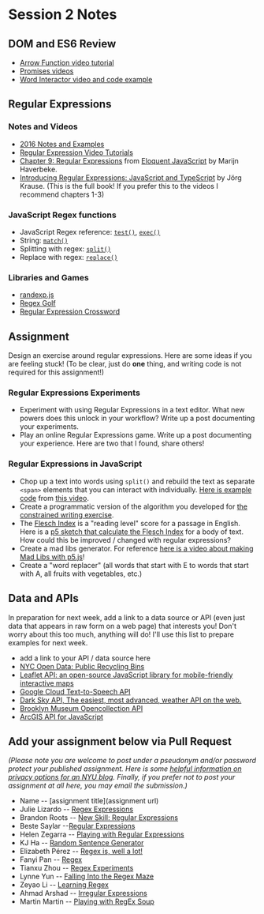 # Session 2 Notes

## DOM and ES6 Review
- [Arrow Function video tutorial](https://youtu.be/mrYMzpbFz18)
- [Promises videos](https://www.youtube.com/playlist?list=PLRqwX-V7Uu6bKLPQvPRNNE65kBL62mVfx)
- [Word Interactor video and code example](https://thecodingtrain.com/CodingChallenges/038-word-interactor.html)

## Regular Expressions

### Notes and Videos
- [2016 Notes and Examples](http://shiffman.net/a2z/regex/)
- [Regular Expression Video Tutorials](https://www.youtube.com/watch?v=7DG3kCDx53c&list=PLRqwX-V7Uu6YEypLuls7iidwHMdCM6o2w)
- [Chapter 9: Regular Expressions](https://eloquentjavascript.net/09_regexp.html) from [Eloquent JavaScript](https://eloquentjavascript.net/) by Marijn Haverbeke.
- [Introducing Regular Expressions: JavaScript and TypeScript](https://learning-oreilly-com.proxy.library.nyu.edu/library/view/introducing-regular-expressions/9781484225080/A434767_1_En_1_Chapter.html) by Jörg Krause. (This is the full book! If you prefer this to the videos I recommend chapters 1-3)

### JavaScript Regex functions
- JavaScript Regex reference: [`test()`](https://developer.mozilla.org/en-US/docs/Web/JavaScript/Reference/Global_Objects/RegExp/test), [`exec()`](https://developer.mozilla.org/en-US/docs/Web/JavaScript/Reference/Global_Objects/RegExp/exec)
- String: [`match()`](https://developer.mozilla.org/en-US/docs/Web/JavaScript/Reference/Global_Objects/String/match)
- Splitting with regex: [`split()`](https://developer.mozilla.org/en-US/docs/Web/JavaScript/Reference/Global_Objects/String/split)
- Replace with regex: [`replace()`](https://developer.mozilla.org/en-US/docs/Web/JavaScript/Reference/Global_Objects/String/replace)

### Libraries and Games
* [randexp.js](http://fent.github.io/randexp.js/)
* [Regex Golf](https://alf.nu/RegexGolf) 
* [Regular Expression Crossword](https://regexcrossword.com/)

## Assignment

Design an exercise around regular expressions. Here are some ideas if you are feeling stuck! (To be clear, just do **one** thing, and writing code is not required for this assignment!)

### Regular Expressions Experiments
* Experiment with using Regular Expressions in a text editor. What new powers does this unlock in your workflow? Write up a post documenting your experiments.
* Play an online Regular Expressions game. Write up a post documenting your experience. Here are two that I found, share others!

### Regular Expressions in JavaScript
* Chop up a text into words using `split()` and rebuild the text as separate `<span>` elements that you can interact with individually.  [Here is example code](https://editor.p5js.org/codingtrain/sketches/Jr3zCQw-9) from [this video](https://thecodingtrain.com/CodingChallenges/038-word-interactor.html).
* Create a programmatic version of the algorithm you developed for [the constrained writing exercise](https://docs.google.com/presentation/d/18-eQtpSXKcMdvFuk9ub1yjY-2zW5T067R0o34BT9BTM/edit?usp=sharing).
* The [Flesch Index](https://en.wikipedia.org/wiki/Flesch%E2%80%93Kincaid_readability_tests) is a "reading level" score for a passage in English. Here is a [p5 sketch that calculate the Flesch Index](https://editor.p5js.org/a2zitp/sketches/OQx3A3Sa0) for a body of text. How could this be improved / changed with regular expressions? 
* Create a mad libs generator. For reference [here is a video about making Mad Libs with p5.js](https://thecodingtrain.com/CodingChallenges/039-madlibs.html)!
* Create a "word replacer" (all words that start with E to words that start with A, all fruits with vegetables, etc.)

## Data and APIs
In preparation for next week, add a link to a data source or API (even just data that appears in raw form on a web page) that interests you! Don't worry about this too much, anything will do! I'll use this list to prepare examples for next week.
* add a link to your API / data source here
* [NYC Open Data: Public Recycling Bins](https://data.cityofnewyork.us/resource/sxx4-xhzg.json)
* [Leaflet API: an open-source JavaScript library for mobile-friendly interactive maps](https://leafletjs.com/reference-1.7.1.html)
* [Google Cloud Text-to-Speech API](https://cloud.google.com/text-to-speech)
* [Dark Sky API, The easiest, most advanced, weather API on the web.]( https://rapidapi.com/darkskyapis/api/dark-sky)
* [Brooklyn Museum Opencollection API](https://www.brooklynmuseum.org/opencollection/api) 
* [ArcGIS API for JavaScript](https://developers.arcgis.com/javascript/)

## Add your assignment below via Pull Request
*(Please note you are welcome to post under a pseudonym and/or password protect your published assignment. Here is some [helpful information on privacy options for an NYU blog](https://nyu.service-now.com/sp?id=kb_article&sysparm_article=KB0012245&sys_kb_id=b2ddc9da004aa1002a5d036a271e5f70&spa=1). Finally, if you prefer not to post your assignment at all here, you may email the submission.)*
* Name -- [assignment title](assignment url)
* Julie Lizardo -- [Regex Expressions](https://julielizardo.com/2020/09/17/regex-expressions/)
* Brandon Roots -- [New Skill: Regular Expressions](http://brandonroots.com/2020/09/20/regular-expressions/)
* Beste Saylar --[Regular Expressions](https://www.bestesaylar.com/programming-a2z)
* Helen Zegarra -- [Playing with Regular Expressions](https://texaotech.wordpress.com/2020/09/21/playing-with-regular-expressions/)
* KJ Ha -- [Random Sentence Generator](https://gist.github.com/TTurbo0824/34c45efd7ca18e9ab082eb97d0179f66)
* Elizabeth Pérez -- [Regex is, well a lot!](https://brujatech.wordpress.com/2020/09/21/regex-is-well-a-lot/)
* Fanyi Pan -- [Regex](https://fanyipan.wordpress.com/2020/09/21/regular-expression/)
* Tianxu Zhou -- [Regex Experiments](https://tianxuzhoublabla.wordpress.com/2020/09/22/week02-regex-experiments/)
* Lynne Yun -- [Falling Into the Regex Maze](www.lynneyun.com/fall-20-a2z/2020/9/21/falling-into-the-regex-maze)
* Zeyao Li -- [Learning Regex](https://zeyao.online/Learning-Regex-4edf3e60358747db81944fbca8bebee3)
* Ahmad Arshad -- [Irregular Expressions](https://dev1.ed-projects.nyu.edu/geotools/2020/09/22/irregular-expressions)
* Martin Martin -- [Playing with RegEx Soup](https://www.martinsquared.com/2020/09/20/playing-with-regex-soup/)
